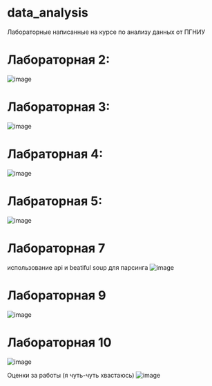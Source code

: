 # data_analysis
Лабораторные написанные на курсе по анализу данных от ПГНИУ


# Лабораторная 2:
![image](https://user-images.githubusercontent.com/77189625/165058200-6537d201-7ea6-495d-ae68-416b0f5477c7.png)

# Лабораторная 3:
![image](https://user-images.githubusercontent.com/77189625/165058435-728d2188-308f-454b-a558-cc5e7ec4def4.png)

# Лабраторная 4:
![image](https://user-images.githubusercontent.com/77189625/165058903-204374c3-e17b-433c-8f29-0b6cc101ec50.png)

# Лабраторная 5:
![image](https://user-images.githubusercontent.com/77189625/165059007-80ce3bba-e059-4c75-b098-bd00251fd66e.png)

# Лабораторная 7
использование api и beatiful soup для парсинга
![image](https://user-images.githubusercontent.com/77189625/165299790-99f9ddb7-8d6e-4218-8619-67c00834d1e0.png)

# Лабораторная 9
![image](https://user-images.githubusercontent.com/77189625/165300162-70bfb1a7-7939-4fb2-becf-c1c999b64aaa.png)

# Лабораторная 10
![image](https://user-images.githubusercontent.com/77189625/165300317-b13d37a5-da4a-4e64-918c-5bc76497b37d.png)


Оценки за работы (я чуть-чуть хвастаюсь)
![image](https://user-images.githubusercontent.com/77189625/165080297-3d4c0004-40ae-4343-8427-cd33d1a45f45.png)
